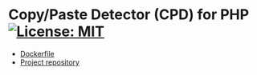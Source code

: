 # Copy/Paste Detector (CPD) for PHP [![License: MIT](https://img.shields.io/badge/License-MIT-blue.svg)](https://opensource.org/licenses/MIT)

* [Dockerfile](https://github.com/ajardin/docker-images/blob/master/common/phpcpd/Dockerfile)
* [Project repository](https://github.com/sebastianbergmann/phpcpd)

